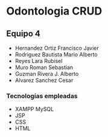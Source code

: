 # Odontologia CRUD

## Equipo 4

- Hernandez Ortiz Francisco Javier
- Rodriguez Bautista Mario Alberto
- Reyes Lara Rubisel
- Muro Roman Sebastian
- Guzman Rivera J. Alberto
- Alvarez Sanchez Cesar

### Tecnologías empleadas

- XAMPP MySQL
- JSP
- CSS
- HTML



